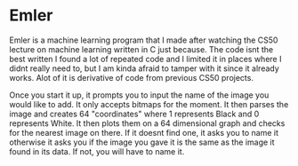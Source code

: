 # Emler

Emler is a machine learning program that I made after watching the CS50 lecture on machine learning written in C just because. The code isnt the best written I found a lot of repeated code and I limited it in places where I didnt really need to, but I am kinda afraid to tamper with it since it already works. Alot of it is derivative of code from previous CS50 projects. 

Once you start it up, it prompts you to input the name of the image you would like to add. It only accepts bitmaps for the moment.
It then parses the image and creates 64 "coordinates" where 1 represents Black and 0 represents White. It then plots them on a 64 dimensional graph and checks for the nearest image on there. If it doesnt find one, it asks you to name it otherwise it asks you if the image you gave it is the same as the image it found in its data. If not, you will have to name it. 
